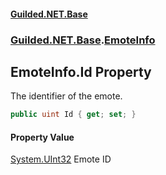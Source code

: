 
#### [Guilded.NET.Base](Guilded_NET_Base 'Guilded_NET_Base')
### [Guilded.NET.Base](Guilded_NET_Base#Guilded_NET_Base 'Guilded.NET.Base').[EmoteInfo](EmoteInfo 'Guilded.NET.Base.EmoteInfo')
## EmoteInfo.Id Property
The identifier of the emote.  
```csharp
public uint Id { get; set; }
```

#### Property Value
[System.UInt32](https://docs.microsoft.com/en-us/dotnet/api/System.UInt32 'System.UInt32')
Emote ID
